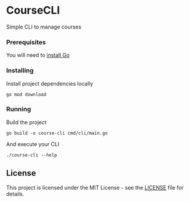 # CourseCLI

Simple CLI to manage courses

### Prerequisites

You will need to [install Go](https://go.dev/doc/install)

### Installing

Install project dependencies locally

```
go mod download
```

### Running

Build the project

```
go build -o course-cli cmd/cli/main.go
```

And execute your CLI

```
./course-cli --help
```

## License

This project is licensed under the MIT License - see the [LICENSE](LICENSE) file for details.


